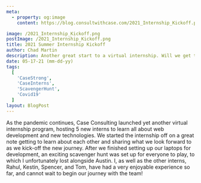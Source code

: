 ```yaml
---
meta:
  - property: og:image
    content: https://blog.consultwithcase.com/2021_Internship_Kickoff.png

image: /2021_Internship_Kickoff.png
postImage: /2021_Internship_Kickoff.png
title: 2021 Summer Internship Kickoff
author: Chad Martin
description: Another great start to a virtual internship. Will we get to see each other by the end of the summer?
date: 05-17-21 (mm-dd-yy)
tags:
  [
    'CaseStrong',
    'CaseInterns',
    'ScavengerHunt',
    'Covid19'
  ]
layout: BlogPost
---
```


As the pandemic continues, Case Consulting launched yet another virtual internship program, hosting 5 new interns to learn all about web development and new technologies. We started the internship off on a great note getting to learn about each other and sharing what we look forward to as we kick-off the new journey. After we finished setting up our laptops for development, an exciting scavenger hunt was set up for everyone to play, to which I unfortunately lost alongside Austin. I, as well as the other interns, Rahul, Kestin, Spencer, and Tom, have had a very enjoyable experience so far, and cannot wait to begin our journey with the team!
